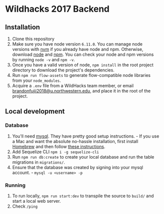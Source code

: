 # Wildhacks 2017 Backend

## Installation
  1. Clone this repository
  2. Make sure you have node version `6.11.0`. You can manage node versions with [nvm](https://github.com/creationix/nvm) if you already have node and npm. Otherwise, download [node](https://nodejs.org/en/) and [npm](https://github.com/npm/npm). You can check your node and npm versions by running `node -v` and `npm -v`.
  3. Once you have a valid version of node, `npm install` in the root project directory to download the project's dependencies.
  4. Run `npm run flow-assets` to generate flow-compatible node libraries from your `node_modules`.
  5. Acquire a `.env` file from a WildHacks team member, or email brandonfujii2018@u.northwestern.edu, and place it in the root of the project.

## Local development
### Database
  1. You'll need [mysql](https://www.mysql.com/). They have pretty good setup instructions. 
    - If you use a Mac and want the absolute no-hassle installation, first install [Homebrew](https://brew.sh) and then follow [these instructions](https://gist.github.com/nrollr/3f57fc15ded7dddddcc4e82fe137b58e).
  2. Add Sequelize CLI `npm i -g sequelize-cli`
  3. Run `npm run db:create` to create your local database and run the table migrations in `migrations/`.
  4. Ensure that the database was created by signing into your mysql account. 
    - `mysql -u <username> -p`

### Running
  1. To run locally, `npm run start:dev` to transpile the source to `build/` and start a local web server. 
  2. Check `/ping`
